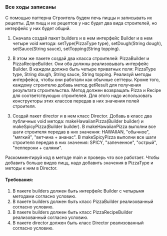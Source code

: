 
### Все ходы записаны

С помощью паттерна Строитель будем печь пиццы и записывать их рецепты.
Для пицц и их рецептов у нас будет два вида строителей, но интерфейс у них будет общий.

1. Сначала создай пакет builders и в нем интерфейс Builder и в нем четыре void метода:
setType(PizzaType type), setDough(String dough), setSauce(String sauce), setTopping(String topping).

2. В этом же пакете создай два класса строителей: PizzaBuilder и PizzaRecipeBuilder.
Они оба должны реализовывать интерфейс Builder. В каждом должно быть четыре приватных поля:
PizzaType type, String dough, String sauce, String topping.
Реализуй методы интерфейса, чтобы они работали как обычные сеттеры.
Кроме того, каждому строителю добавь метод getResult для получения результата строительства.
Метод должен возвращать Pizza и Recipe для соответствующих строителей.
Для этого надо использовать конструкторы этих классов передав в них значения полей строителя.

3. Создай пакет director и в нем класс Director. Добавь в класс два публичных void метода:
makeHawaiianPizza(Builder builder) и makeSpicyPizza(Builder builder).
В makeHawaiianPizza выполни все шаги строителя передав в них значения:
HAWAIIAN, &quot;обычное&quot;, &quot;мягкий&quot;, &quot;ветчина + ананас&quot;.
В makeSpicyPizza выполни все шаги строителя передав в них значения:
SPICY, &quot;запеченное&quot;, &quot;острый&quot;, &quot;пепперони + салями&quot;.

Раскомментируй код в методе main и проверь что все работает.
Чтобы добавить больше видов пицц, надо добавить значения в PizzaType и методы к ним в Director.


#### Требования:
1.	В пакете builders должен быть интерфейс Builder с четырьмя методами согласно условию.
2.	В пакете builders должен быть класс PizzaBuilder реализованный согласно условию.
3.	В пакете builders должен быть класс PizzaRecipeBuilder реализованный согласно условию.
4.	В пакете director должен быть класс Director реализованный согласно условию.


